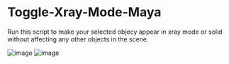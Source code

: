 # Toggle-Xray-Mode-Maya
Run this script to make your selected objecy appear in xray mode or solid without affecting any other objects in the scene.


![image](https://user-images.githubusercontent.com/88772846/209116017-3a956afe-43a6-4b81-9bfd-1f1737b2e52f.png)
![image](https://user-images.githubusercontent.com/88772846/209116046-10b4d2ef-b2bd-4c65-ae68-42c222f47ef4.png)
